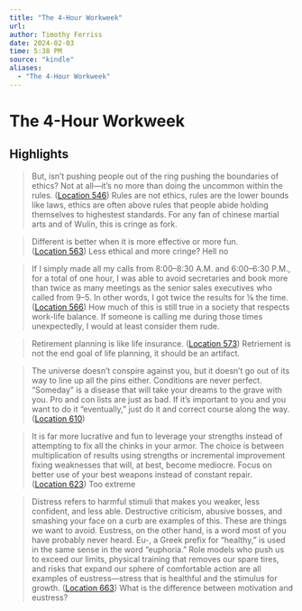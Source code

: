 ```yaml
---
title: "The 4-Hour Workweek"
url: 
author: Timothy Ferriss
date: 2024-02-03
time: 5:38 PM
source: "kindle"
aliases:
  - "The 4-Hour Workweek"
---
```

# The 4-Hour Workweek

## Highlights
> But, isn’t pushing people out of the ring pushing the boundaries of ethics? Not at all—it’s no more than doing the uncommon within the rules. ([Location 546](https://readwise.io/to_kindle?action=open&asin=B002WE46UW&location=546))
Rules are not ethics, rules are the lower bounds like laws, ethics are often above rules that people abide holding themselves to highestest standards. For any fan of chinese martial arts and of Wulin, this is cringe as fork.

> Different is better when it is more effective or more fun. ([Location 563](https://readwise.io/to_kindle?action=open&asin=B002WE46UW&location=563))
Less ethical and more cringe? Hell no

> If I simply made all my calls from 8:00–8:30 A.M. and 6:00–6:30 P.M., for a total of one hour, I was able to avoid secretaries and book more than twice as many meetings as the senior sales executives who called from 9–5. In other words, I got twice the results for ⅛ the time. ([Location 566](https://readwise.io/to_kindle?action=open&asin=B002WE46UW&location=566))
How much of this is still true in a society that respects work-life balance. If someone is calling me during those times unexpectedly, I would at least consider them rude.

> Retirement planning is like life insurance. ([Location 573](https://readwise.io/to_kindle?action=open&asin=B002WE46UW&location=573))
Retriement is not the end goal of life planning, it should be an artifact.

> The universe doesn’t conspire against you, but it doesn’t go out of its way to line up all the pins either. Conditions are never perfect. “Someday” is a disease that will take your dreams to the grave with you. Pro and con lists are just as bad. If it’s important to you and you want to do it “eventually,” just do it and correct course along the way. ([Location 610](https://readwise.io/to_kindle?action=open&asin=B002WE46UW&location=610))

> It is far more lucrative and fun to leverage your strengths instead of attempting to fix all the chinks in your armor. The choice is between multiplication of results using strengths or incremental improvement fixing weaknesses that will, at best, become mediocre. Focus on better use of your best weapons instead of constant repair. ([Location 623](https://readwise.io/to_kindle?action=open&asin=B002WE46UW&location=623))
Too extreme

> Distress refers to harmful stimuli that makes you weaker, less confident, and less able. Destructive criticism, abusive bosses, and smashing your face on a curb are examples of this. These are things we want to avoid. Eustress, on the other hand, is a word most of you have probably never heard. Eu-, a Greek prefix for “healthy,” is used in the same sense in the word “euphoria.” Role models who push us to exceed our limits, physical training that removes our spare tires, and risks that expand our sphere of comfortable action are all examples of eustress—stress that is healthful and the stimulus for growth. ([Location 663](https://readwise.io/to_kindle?action=open&asin=B002WE46UW&location=663))
What is the difference between motivation and eustress?

